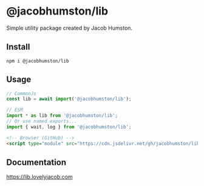 # @jacobhumston/lib

Simple utility package created by Jacob Humston.

## Install

```
npm i @jacobhumston/lib
```

## Usage

```js
// CommonJs
const lib = await import('@jacobhumston/lib');
```

```js
// ESM
import * as lib from '@jacobhumston/lib';
// Or use named exports...
import { wait, log } from '@jacobhumston/lib';
```

```html
<!-- Browser (GitHub) -->
<script type="module" src="https://cdn.jsdelivr.net/gh/jacobhumston/lib@latest/web/core.min.js"></script>
```

## Documentation

https://lib.lovelyjacob.com
